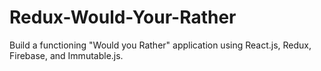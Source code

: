 # Redux-Would-Your-Rather
Build a functioning "Would you Rather" application using React.js, Redux, Firebase, and Immutable.js. 
